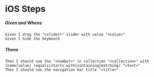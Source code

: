 # iOS Steps

##### Given and Whens
```gherkin
Given I drag the "<slider>" slider with value "<value>"
Given I hide the keyboard
```


##### Thens

```gherkin
Then I should see the "<number>" in collection "<collection>" with (name|value) (equals|starts with|containing|matching) "<text>"
Then I should see the navigation bar title "<title>"

```


